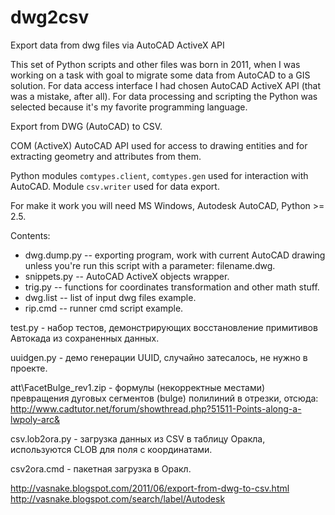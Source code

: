 dwg2csv
=======

Export data from dwg files via AutoCAD ActiveX API

This set of Python scripts and other files was born in 2011, when I was working on a task with goal to migrate some data from AutoCAD to a GIS solution.
For data access interface I had chosen AutoCAD ActiveX API (that was a mistake, after all).
For data processing and scripting the Python was selected because it's my favorite programming language.

Export from DWG (AutoCAD) to CSV.

COM (ActiveX) AutoCAD API used for access to drawing entities and for extracting geometry and attributes from them.

Python modules `comtypes.client`, `comtypes.gen` used for interaction with AutoCAD.
Module `csv.writer` used for data export.

For make it work you will need MS Windows, Autodesk AutoCAD, Python >= 2.5.

Contents:

* dwg.dump.py -- exporting program, work with current AutoCAD drawing unless you're run this script with a parameter: filename.dwg.
* snippets.py -- AutoCAD ActiveX objects wrapper.
* trig.py -- functions for coordinates transformation and other math stuff.
* dwg.list -- list of input dwg files example.
* rip.cmd -- runner cmd script example.

test.py - набор тестов, демонстрирующих восстановление примитивов Автокада из сохраненных данных.

uuidgen.py - демо генерации UUID, случайно затесалось, не нужно в проекте.

att\FacetBulge_rev1.zip - формулы (некорректные местами) превращения дуговых сегментов (bulge) полилиний в отрезки, отсюда: http://www.cadtutor.net/forum/showthread.php?51511-Points-along-a-lwpoly-arc&

csv.lob2ora.py - загрузка данных из CSV в таблицу Оракла, используются CLOB для поля с координатами.

csv2ora.cmd - пакетная загрузка в Оракл.

http://vasnake.blogspot.com/2011/06/export-from-dwg-to-csv.html
http://vasnake.blogspot.com/search/label/Autodesk
